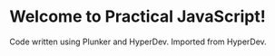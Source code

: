 Welcome to Practical JavaScript!
============================

Code written using Plunker and HyperDev. Imported from HyperDev. 
